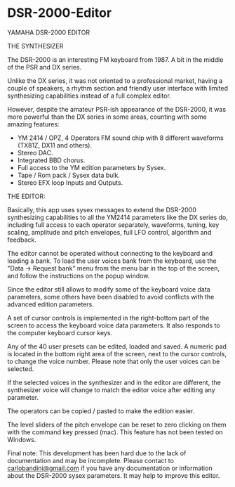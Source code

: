 # DSR-2000-Editor
YAMAHA DSR-2000 EDITOR

THE SYNTHESIZER

The DSR-2000 is an interesting FM keyboard from 1987. A bit in the middle of the PSR and DX series.

Unlike the DX series, it was not oriented to a professional market, having a couple of speakers, a rhythm section and friendly user interface with limited synthesizing capabilities instead of a full complex editor.

However, despite the amateur PSR-ish appearance of the DSR-2000, it was more powerful than the DX series in some areas, counting with some amazing features:


* YM 2414 / OPZ, 4 Operators FM sound chip with 8 different waveforms (TX81Z, DX11 and others).
* Stereo DAC.
* Integrated BBD chorus.
* Full access to the YM edition parameters by Sysex.
* Tape / Rom pack / Sysex data bulk.
* Stereo EFX loop Inputs and Outputs.


THE EDITOR:

Basically, this app uses sysex messages to extend the DSR-2000 synthesizing capabilities to all the YM2414 parameters like the DX series do, including full access to each operator separately, waveforms, tuning, key scaling, amplitude and pitch envelopes, full LFO control, algorithm and feedback. 


The editor cannot be operated without connecting to the keyboard and loading a bank. To load the user voices bank from the keyboard, use the "Data -> Request bank" menu from the menu bar in the top of the screen, and follow the instructions on the popup window.


Since the editor still allows to modify some of the keyboard voice data parameters, some others have been disabled to avoid conflicts with the advanced edition parameters.


A set of cursor controls is implemented in the right-bottom part of the screen to access the keyboard voice data parameters. It also responds to the computer keyboard cursor keys.


Any of the 40 user presets can be edited, loaded and saved. A numeric pad is located in the bottom right area of the screen, next to the cursor controls, to change the voice number. Please note that only the user voices can be selected.


If the selected voices in the synthesizer and in the editor are different, the synthesizer voice will change to match the editor voice after editing any parameter.


The operators can be copied / pasted to make the edition easier.


The level sliders of the pitch envelope can be reset to zero clicking on them with the command key pressed (mac). This feature has not been tested on Windows.


Final note: 
This development has been hard due to the lack of documentation and may be incomplete. 
Please contact to carlobandini@gmail.com if you have any documentation or information about the DSR-2000 sysex parameters. It may help to improve this editor.



